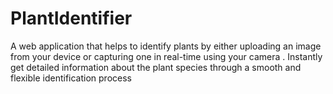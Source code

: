 # PlantIdentifier
A web application that helps to identify plants by either uploading an image from your device or capturing one in real-time using your camera . Instantly get detailed information about the plant species through a smooth and flexible identification process 

